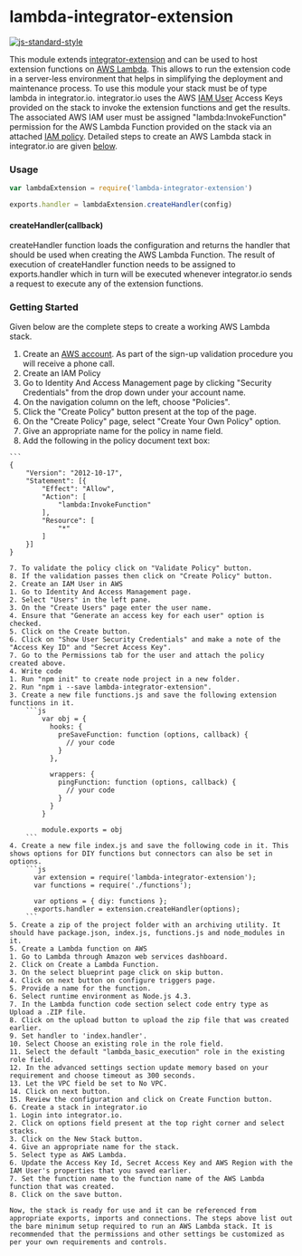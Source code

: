 # lambda-integrator-extension
[![js-standard-style](https://img.shields.io/badge/code%20style-standard-brightgreen.svg)](http://standardjs.com/)

This module extends [integrator-extension](https://github.com/celigo/integrator-extension) and can be used to host extension functions on [AWS Lambda](http://docs.aws.amazon.com/lambda/latest/dg/welcome.html). This allows to run the extension code in a server-less environment that helps in simplifying the deployment and maintenance process. To use this module your stack must be of type lambda in integrator.io. integrator.io uses the AWS [IAM User](http://docs.aws.amazon.com/IAM/latest/UserGuide/introduction.html) Access Keys
provided on the stack to invoke the extension functions and get the results. The associated AWS IAM user must be assigned "lambda:InvokeFunction" permission for the AWS Lambda Function provided on the stack via an attached [IAM policy](http://docs.aws.amazon.com/IAM/latest/UserGuide/access_policies_managed-vs-inline.html?icmpid=docs_iam_console). Detailed steps to create an AWS Lambda stack in integrator.io are given [below](#getting-started).

### Usage

```js
var lambdaExtension = require('lambda-integrator-extension')

exports.handler = lambdaExtension.createHandler(config)
```

#### createHandler(callback)

createHandler function loads the configuration and returns the handler that should be used when creating the AWS Lambda Function. The result of execution of createHandler function needs
to be assigned to exports.handler which in turn will be executed whenever integrator.io sends a request to execute any of the extension functions.

### Getting Started

Given below are the complete steps to create a working AWS Lambda stack.

1. Create an [AWS account](http://aws.amazon.com/). As part of the sign-up validation procedure you will receive a phone call.
3. Create an IAM Policy
  1. Go to Identity And Access Management page by clicking "Security Credentials" from the drop down under your account name.
  2. On the navigation column on the left, choose "Policies".
  3. Click the "Create Policy" button present at the top of the page.
  4. On the "Create Policy" page, select "Create Your Own Policy" option.
  5. Give an appropriate name for the policy in name field.
  6. Add the following in the policy document text box:

	```
    {
        "Version": "2012-10-17",
        "Statement": [{
            "Effect": "Allow",
            "Action": [
                "lambda:InvokeFunction"
            ],
            "Resource": [
                "*"
            ]
        }]
    }
  ```
  7. To validate the policy click on "Validate Policy" button.
  8. If the validation passes then click on "Create Policy" button.
2. Create an IAM User in AWS
  1. Go to Identity And Access Management page.
  2. Select "Users" in the left pane.
  3. On the "Create Users" page enter the user name.
  4. Ensure that "Generate an access key for each user" option is checked.
  5. Click on the Create button.
  6. Click on "Show User Security Credentials" and make a note of the "Access Key ID" and "Secret Access Key".
  7. Go to the Permissions tab for the user and attach the policy created above.
4. Write code
  1. Run "npm init" to create node project in a new folder.
  2. Run "npm i --save lambda-integrator-extension".
  3. Create a new file functions.js and save the following extension functions in it.
      ```js
          var obj = {
            hooks: {
              preSaveFunction: function (options, callback) {
                // your code
              }		  
            },

            wrappers: {
              pingFunction: function (options, callback) {
                // your code
              }
            }
          }

          module.exports = obj
      ```
  4. Create a new file index.js and save the following code in it. This shows options for DIY functions but connectors can also be set in options.
      ```js
        var extension = require('lambda-integrator-extension');
        var functions = require('./functions');

        var options = { diy: functions };
        exports.handler = extension.createHandler(options);
      ```
  5. Create a zip of the project folder with an archiving utility. It should have package.json, index.js, functions.js and node_modules in it.
5. Create a Lambda function on AWS
  1. Go to Lambda through Amazon web services dashboard.
  2. Click on Create a Lambda Function.
  3. On the select blueprint page click on skip button.
  4. Click on next button on configure triggers page.
  5. Provide a name for the function.
  6. Select runtime environment as Node.js 4.3.
  7. In the Lambda function code section select code entry type as Upload a .ZIP file.
  8. Click on the upload button to upload the zip file that was created earlier.
  9. Set handler to 'index.handler'.
  10. Select Choose an existing role in the role field.
  11. Select the default "lambda_basic_execution" role in the existing role field.
  12. In the advanced settings section update memory based on your requirement and choose timeout as 300 seconds.
  13. Let the VPC field be set to No VPC.
  14. Click on next button.
  15. Review the configuration and click on Create Function button.
6. Create a stack in integrator.io
  1. Login into integrator.io.
  2. Click on options field present at the top right corner and select stacks.
  3. Click on the New Stack button.
  4. Give an appropriate name for the stack.
  5. Select type as AWS Lambda.
  6. Update the Access Key Id, Secret Access Key and AWS Region with the IAM User's properties that you saved earlier.
  7. Set the function name to the function name of the AWS Lambda function that was created.
  8. Click on the save button.

Now, the stack is ready for use and it can be referenced from appropriate exports, imports and connections. The steps above list out the bare minimum setup required to run an AWS Lambda stack. It is recommended that the permissions and other settings be customized as per your own requirements and controls.
